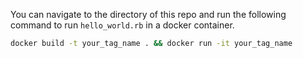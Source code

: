 
You can navigate to the directory of this repo and run the following command to run `hello_world.rb` in a docker container.

``` bash
docker build -t your_tag_name . && docker run -it your_tag_name
```